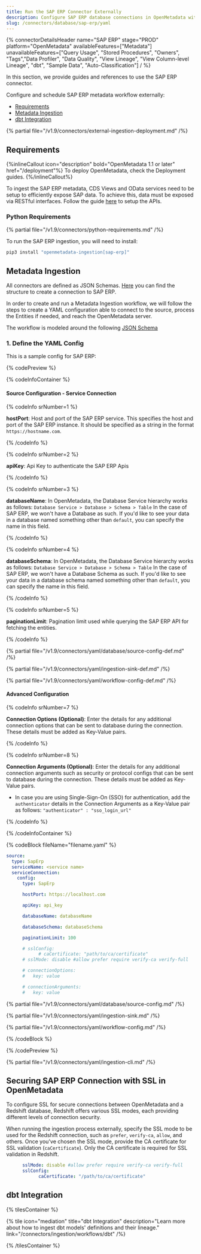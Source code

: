 ```yaml
---
title: Run the SAP ERP Connector Externally
description: Configure SAP ERP database connections in OpenMetadata with YAML. Complete setup guide, authentication options, and configuration examples for seamless ...
slug: /connectors/database/sap-erp/yaml
---
```


{% connectorDetailsHeader
name="SAP ERP"
stage="PROD"
platform="OpenMetadata"
availableFeatures=["Metadata"]
unavailableFeatures=["Query Usage", "Stored Procedures", "Owners", "Tags","Data Profiler", "Data Quality", "View Lineage", "View Column-level Lineage", "dbt", "Sample Data", "Auto-Classification"]
/ %}

In this section, we provide guides and references to use the SAP ERP connector.

Configure and schedule SAP ERP metadata workflow externally:

- [Requirements](#requirements)
- [Metadata Ingestion](#metadata-ingestion)
- [dbt Integration](#dbt-integration)

{% partial file="/v1.9/connectors/external-ingestion-deployment.md" /%}

## Requirements

{%inlineCallout icon="description" bold="OpenMetadata 1.1 or later" href="/deployment"%}
To deploy OpenMetadata, check the Deployment guides.
{%/inlineCallout%}

To ingest the SAP ERP metadata, CDS Views and OData services need to be setup to efficiently expose SAP data. To achieve this, data must be exposed via RESTful interfaces.
Follow the guide [here](/connectors/database/sap-erp/setup-sap-apis) to setup the APIs.


### Python Requirements

{% partial file="/v1.9/connectors/python-requirements.md" /%}

To run the SAP ERP ingestion, you will need to install:

```bash
pip3 install "openmetadata-ingestion[sap-erp]"
```

## Metadata Ingestion

All connectors are defined as JSON Schemas.
[Here](https://github.com/open-metadata/OpenMetadata/blob/main/openmetadata-spec/src/main/resources/json/schema/entity/services/connections/database/sapErpConnection.json)
you can find the structure to create a connection to SAP ERP.

In order to create and run a Metadata Ingestion workflow, we will follow
the steps to create a YAML configuration able to connect to the source,
process the Entities if needed, and reach the OpenMetadata server.

The workflow is modeled around the following
[JSON Schema](https://github.com/open-metadata/OpenMetadata/blob/main/openmetadata-spec/src/main/resources/json/schema/metadataIngestion/workflow.json)

### 1. Define the YAML Config

This is a sample config for SAP ERP:

{% codePreview %}

{% codeInfoContainer %}

#### Source Configuration - Service Connection

{% codeInfo srNumber=1 %}

**hostPort**: Host and port of the SAP ERP service. This specifies the host and port of the SAP ERP instance. It should be specified as a string in the format `https://hostname.com`.

{% /codeInfo %}

{% codeInfo srNumber=2 %}

**apiKey**: Api Key to authenticate the SAP ERP Apis

{% /codeInfo %}

{% codeInfo srNumber=3 %}

**databaseName**: In OpenMetadata, the Database Service hierarchy works as follows:
`Database Service > Database > Schema > Table`
In the case of SAP ERP, we won't have a Database as such. If you'd like to see your data in a database named something other than `default`, you can specify the name in this field.

{% /codeInfo %}

{% codeInfo srNumber=4 %}

**databaseSchema**: In OpenMetadata, the Database Service hierarchy works as follows:
`Database Service > Database > Schema > Table`
In the case of SAP ERP, we won't have a Database Schema as such. If you'd like to see your data in a database schema named something other than `default`, you can specify the name in this field.

{% /codeInfo %}

{% codeInfo srNumber=5 %}

**paginationLimit**: Pagination limit used while querying the SAP ERP API for fetching the entities.

{% /codeInfo %}

{% partial file="/v1.9/connectors/yaml/database/source-config-def.md" /%}

{% partial file="/v1.9/connectors/yaml/ingestion-sink-def.md" /%}

{% partial file="/v1.9/connectors/yaml/workflow-config-def.md" /%}

#### Advanced Configuration

{% codeInfo srNumber=7 %}

**Connection Options (Optional)**: Enter the details for any additional connection options that can be sent to database during the connection. These details must be added as Key-Value pairs.

{% /codeInfo %}

{% codeInfo srNumber=8 %}

**Connection Arguments (Optional)**: Enter the details for any additional connection arguments such as security or protocol configs that can be sent to database during the connection. These details must be added as Key-Value pairs.

- In case you are using Single-Sign-On (SSO) for authentication, add the `authenticator` details in the Connection Arguments as a Key-Value pair as follows: `"authenticator" : "sso_login_url"`

{% /codeInfo %}

{% /codeInfoContainer %}

{% codeBlock fileName="filename.yaml" %}

```yaml {% isCodeBlock=true %}
source:
  type: SapErp
  serviceName: <service name>
  serviceConnection:
    config:
      type: SapErp
```
```yaml {% srNumber=1 %}
      hostPort: https://localhost.com
```
```yaml {% srNumber=2 %}
      apiKey: api_key
```
```yaml {% srNumber=3 %}
      databaseName: databaseName
```
```yaml {% srNumber=4 %}
      databaseSchema: databaseSchema
```
```yaml {% srNumber=5 %}
      paginationLimit: 100
```
```yaml {% srNumber=9 %}
      # sslConfig:
            # caCertificate: "path/to/ca/certificate"
      # sslMode: disable #allow prefer require verify-ca verify-full
```
```yaml {% srNumber=6 %}
      # connectionOptions:
      #   key: value
```
```yaml {% srNumber=7 %}
      # connectionArguments:
      #   key: value
```

{% partial file="/v1.9/connectors/yaml/database/source-config.md" /%}

{% partial file="/v1.9/connectors/yaml/ingestion-sink.md" /%}

{% partial file="/v1.9/connectors/yaml/workflow-config.md" /%}

{% /codeBlock %}

{% /codePreview %}

{% partial file="/v1.9/connectors/yaml/ingestion-cli.md" /%}

## Securing SAP ERP Connection with SSL in OpenMetadata

To configure SSL for secure connections between OpenMetadata and a Redshift database, Redshift offers various SSL modes, each providing different levels of connection security.

When running the ingestion process externally, specify the SSL mode to be used for the Redshift connection, such as `prefer`, `verify-ca`, `allow`, and others. Once you've chosen the SSL mode, provide the CA certificate for SSL validation (`caCertificate`). Only the CA certificate is required for SSL validation in Redshift.

```yaml
      sslMode: disable #allow prefer require verify-ca verify-full
      sslConfig:
            caCertificate: "/path/to/ca/certificate" 
```

## dbt Integration

{% tilesContainer %}

{% tile
  icon="mediation"
  title="dbt Integration"
  description="Learn more about how to ingest dbt models' definitions and their lineage."
  link="/connectors/ingestion/workflows/dbt" /%}

{% /tilesContainer %}
